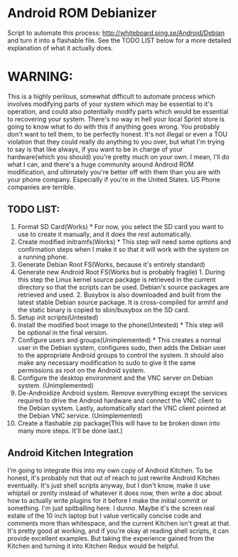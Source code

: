 Android ROM Debianizer
======================

Script to automate this process: http://whiteboard.ping.se/Android/Debian and
turn it into a flashable file. See the TODO LIST below for a more detailed
explanation of what it actually does.

WARNING:
========
This is a highly perilous, somewhat difficult to automate process which involves
modifying parts of your system which may be essential to it's operation, and
could also potentially modify parts which would be essential to recovering your
system. There's no way in hell your local Sprint store is going to know what to
do with this if anything goes wrong. You probably don't want to tell them, to be
perfectly honest. It's not illegal or even a TOU violation that they could
really do anything to you over, but what I'm trying to say is that like always,
if you want to be in charge of your hardware(which you should) you're pretty
much on your own. I mean, I'll do what I can, and there's a huge community
around Android ROM modification, and ultimately you're better off with them than
you are with your phone company. Especially if you're in the United States.
US Phone companies are terrible.

TODO LIST:
----------

  1. Format SD Card(Works)
    * For now, you select the SD card you want to use to create it manually, and
      it does the rest automatically.
  2. Create modified initramfs(Works)
    * This step will need some options and confirmation steps when I make it so
      that it will work with the system on a running phone.
  3. Generate Debian Root FS(Works, because it's entirely standard)
  4. Generate new Android Root FS(Works but is probably fragile)
    1. During this step the Linux kernel source package is retrieved in the
       current directory so that the scripts can be used. Debian's source
       packages are retrieved and used.
    2. Busybox is also downloaded and built from the latest stable Debian source
       package. It is cross-compiled for armhf and the static binary is copied
       to sbin/busybox on the SD card.
  5. Setup init scripts(Untested)
  6. Install the modified boot image to the phone(Untested)
    * This step will be optional in the final version.
  7. Configure users and groups(Unimplemented)
    * This creates a normal user in the Debian system, configures sudo, then
      adds the Debian user to the appropriate Android groups to control the
      system. It should also make any necessary modification to sudo to give it
      the same permissions as root on the Android system.
  8. Configure the desktop environment and the VNC server on Debian system.
    (Unimplemented)
  9. De-Androidize Android system. Remove everything except the services
     required to drive the Android hardware and connect the VNC client to the
     Debian system. Lastly, automatically start the VNC client pointed at the
     Debian VNC service. (Unimplemented)
  10. Create a flashable zip package(This will have to be broken down into many
     more steps. It'll be done last.)

Android Kitchen Integration
---------------------------

I'm going to integrate this into my own copy of Android Kitchen. To be honest,
it's probably not that out of reach to just rewrite Android Kitchen eventually.
It's just shell scripts anyway, but I don't know, make it use whiptail or zenity
instead of whatever it does now, then write a doc about how to actually write
plugins for it before I make the initial commit or something. I'm just
spitballing here. I dunno. Maybe it's the screen real estate of the 10 inch
laptop but I value vertically concise code and comments more than whitespace,
and the current Kitchen isn't great at that. It's pretty good at working, and if
you're okay at reading shell scripts, it can provide excellent examples. But
taking the experience gained from the Kitchen and turning it into Kitchen Redux
would be helpful.